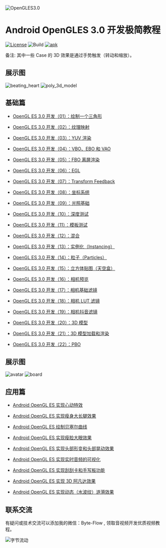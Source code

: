 ![OpenGLES3.0](https://github.com/githubhaohao/NDK_OpenGLES_3_0/blob/master/doc/img/opengles.png)

# Android OpenGLES 3.0 开发极简教程

[![License](https://img.shields.io/badge/License-Apache%202.0-blue.svg)](https://github.com/githubhaohao/NDK_OpenGLES_3_0/blob/master/LICENSE.txt)
![Build](https://img.shields.io/badge/build-passing-brightgreen)
[![apk](https://img.shields.io/badge/APK-download-green.svg)](https://github.com/githubhaohao/NDK_OpenGLES_3_0/raw/master/doc/OepnGLES.apk)


备注: 其中一些 Case 的 3D 效果是通过手势触发（转动和缩放）。

## 展示图

![beating_heart](https://github.com/githubhaohao/NDK_OpenGLES_3_0/blob/master/gif/beating_heart.gif)
![poly_3d_model](https://github.com/githubhaohao/NDK_OpenGLES_3_0/blob/master/gif/poly.gif)

## 基础篇

- [OpenGL ES 3.0 开发（01）：绘制一个三角形](https://www.jianshu.com/p/3f3518194066)

- [OpenGL ES 3.0 开发（02）：纹理映射](https://www.jianshu.com/p/545e96798c68)

- [OpenGL ES 3.0 开发（03）：YUV 渲染](https://www.jianshu.com/p/224892abfc33)

- [OpenGL ES 3.0 开发（04）：VBO、EBO 和 VAO](https://www.jianshu.com/p/e51b693eb1ff)

- [OpenGL ES 3.0 开发（05）：FBO 离屏渲染](https://www.jianshu.com/p/2596f1e758c7)

- [OpenGL ES 3.0 开发（06）：EGL](https://www.jianshu.com/p/44f280abaf53)

- [OpenGL ES 3.0 开发（07）：Transform Feedback](https://www.jianshu.com/p/ff103464a84f)

- [OpenGL ES 3.0 开发（08）：坐标系统](https://www.jianshu.com/p/aee250678e77)

- [OpenGL ES 3.0 开发（09）：光照基础](https://www.jianshu.com/p/882bd2b9dfe3)

- [OpenGL ES 3.0 开发（10）：深度测试](https://www.jianshu.com/p/d024c23570b4)

- [OpenGL ES 3.0 开发（11）：模板测试](https://www.jianshu.com/p/5459bdca9a3b)

- [OpenGL ES 3.0 开发（12）：混合](https://www.jianshu.com/p/2bc344ef052c)

- [OpenGL ES 3.0 开发（13）：实例化（Instancing）](https://www.jianshu.com/p/7081421966f6)

- [OpenGL ES 3.0 开发（14）：粒子（Particles）](https://www.jianshu.com/p/9fc0adc3d7d5)

- [OpenGL ES 3.0 开发（15）：立方体贴图（天空盒）](https://www.jianshu.com/p/51108459934f)

- [OpenGL ES 3.0 开发（16）：相机预览](https://www.jianshu.com/p/74b0fcff8b66)

- [OpenGL ES 3.0 开发（17）：相机基础滤镜](https://www.jianshu.com/p/db17b4d48a1e)

- [OpenGL ES 3.0 开发（18）：相机 LUT 滤镜](https://www.jianshu.com/p/ae8091d321d1)

- [OpenGL ES 3.0 开发（19）：相机抖音滤镜](https://www.jianshu.com/p/b310559a2716)

- [OpenGL ES 3.0 开发（20）：3D 模型](https://www.jianshu.com/p/a07eaeb6824e)

- [OpenGL ES 3.0 开发（21）：3D 模型加载和渲染](https://www.jianshu.com/p/c690872a036f)

- [OpenGL ES 3.0 开发（22）：PBO](https://www.jianshu.com/p/80f0d0d83fb2)


## 展示图

![avatar](https://github.com/githubhaohao/NDK_OpenGLES_3_0/blob/master/gif/avatar.gif)
![board](https://github.com/githubhaohao/NDK_OpenGLES_3_0/blob/master/gif/draw_board.gif)

## 应用篇

- [Android OpenGL ES 实现心动特效](https://blog.csdn.net/Kennethdroid/article/details/104536532)

- [Android OpenGL ES 实现瘦身大长腿效果](https://blog.csdn.net/Kennethdroid/article/details/104546234)

- [Android OpenGL ES 绘制贝塞尔曲线](https://blog.csdn.net/Kennethdroid/article/details/104721096)

- [Android OpenGL ES 实现瘦脸大眼效果](https://blog.csdn.net/Kennethdroid/article/details/104907763)

- [Android OpenGL ES 实现头部形变和头部晃动效果](https://blog.csdn.net/Kennethdroid/article/details/105208054)

- [Android OpenGL ES 实现实时音频的可视化](https://blog.csdn.net/Kennethdroid/article/details/106128767)

- [Android OpenGL ES 实现刮刮卡和手写板功能](https://blog.csdn.net/Kennethdroid/article/details/106339286)

- [Android OpenGL ES 实现 3D 阿凡达效果](https://blog.csdn.net/Kennethdroid/article/details/106423475)

- [Android OpenGL ES 实现动态（水波纹）涟漪效果](https://blog.csdn.net/Kennethdroid/article/details/106556584)

## 联系交流
有疑问或技术交流可以添加我的微信：Byte-Flow , 领取音视频开发优质视频教程。

![字节流动](https://github.com/githubhaohao/NDK_OpenGLES_3_0/blob/master/doc/img/accountID.jpg)

